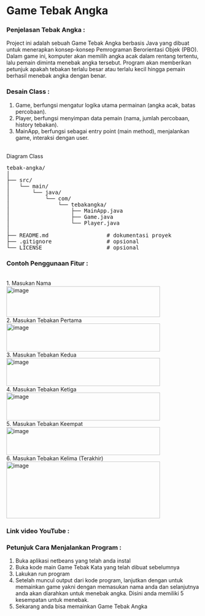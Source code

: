<h1>Game Tebak Angka</h1>
<h3>Penjelasan Tebak Angka :</h3>
Project ini adalah sebuah Game Tebak Angka berbasis Java yang dibuat untuk menerapkan konsep-konsep Pemrograman Berorientasi Objek (PBO). Dalam game ini, komputer akan memilih angka acak dalam rentang tertentu, lalu pemain diminta menebak angka tersebut. Program akan memberikan petunjuk apakah tebakan terlalu besar atau terlalu kecil hingga pemain berhasil menebak angka dengan benar.

<h3>Desain Class :</h3>

1. Game, berfungsi mengatur logika utama permainan (angka acak, batas percobaan).
2. Player, berfungsi menyimpan data pemain (nama, jumlah percobaan, history tebakan).
3. MainApp, berfungsi sebagai entry point (main method), menjalankan game, interaksi dengan user.

<br>Diagram Class
<pre>tebak-angka/                   
│
├── src/                       
│   └── main/
│       └── java/
│           └── com/
│               └── tebakangka/
│                   ├── MainApp.java      
│                   ├── Game.java         
│                   └── Player.java        
│
├── README.md                  # dokumentasi proyek
├── .gitignore                 # opsional
└── LICENSE                    # opsional
</pre>


<h3>Contoh Penggunaan Fitur :</h3>
<br>1. Masukan Nama
<img width="400" height="80" alt="image" src="https://github.com/user-attachments/assets/65e2f180-e1c0-4569-9672-d950cb4e86ef" />
<br>2. Masukan Tebakan Pertama
<img width="400" height="73" alt="image" src="https://github.com/user-attachments/assets/cabc4507-8d78-4c15-9db8-5f6f63c018b3" />
<br>3. Masukan Tebakan Kedua
<img width="400" height="73" alt="image" src="https://github.com/user-attachments/assets/38819fb0-b791-448b-a4c5-9630fcb11d7d" />
<br>4. Masukan Tebakan Ketiga
<img width="400" height="73" alt="image" src="https://github.com/user-attachments/assets/f7650e87-e5c8-4f9d-9d41-77fed56b0764" />
<br>5. Masukan Tebakan Keempat
<img width="400" height="73" alt="image" src="https://github.com/user-attachments/assets/1a33c00f-e91c-43e3-9a18-1140c4525f07" />
<br>6. Masukan Tebakan Kelima (Terakhir)
<img width="400" height="148" alt="image" src="https://github.com/user-attachments/assets/32204e12-e32b-4cd0-95bc-fc6fa2b50f3e" />

<h3>Link video YouTube :</h3>

<h3>Petunjuk Cara Menjalankan Program :</h3>

1. Buka aplikasi netbeans yang telah anda instal
2. Buka kode main Game Tebak Kata yang telah dibuat sebelumnya
3. Lakukan run program 
4. Setelah muncul output dari kode program, lanjutkan dengan untuk memainkan game yakni dengan memasukan nama anda dan selanjutnya anda akan diarahkan untuk menebak angka. Disini anda memiliki 5 kesempatan untuk menebak.
5. Sekarang anda bisa memainkan Game Tebak Angka
